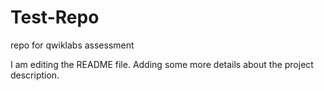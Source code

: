 # Test-Repo
repo for qwiklabs assessment

I am editing the README file. Adding some more details about the project
description.
